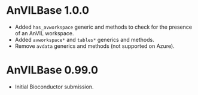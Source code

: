 # AnVILBase 1.0.0

* Added `has_avworkspace` generic and methods to check for the presence of an
AnVIL workspace.
* Added `avworkspace*` and `tables*` generics and methods.
* Remove `avdata` generics and methods (not supported on Azure).

# AnVILBase 0.99.0

* Initial Bioconductor submission.
